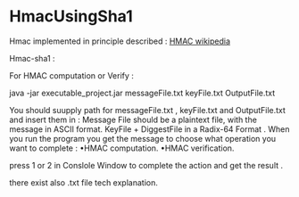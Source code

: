 # HmacUsingSha1
Hmac implemented in principle described :
<a href="https://en.wikipedia.org/wiki/Hash-based_message_authentication_code">HMAC wikipedia</a>

Hmac-sha1 : 

For HMAC computation or Verify :

java -jar executable_project.jar messageFile.txt keyFile.txt OutputFile.txt

You should suupply path for messageFile.txt , keyFile.txt and OutputFile.txt and insert them in : 
Message File should be a plaintext file, with the message in ASCII format.
KeyFile + DiggestFile in a Radix-64 Format . 
When you run the program you get the message to choose what operation you want to complete : 
•HMAC computation. 
•HMAC verification.

press 1 or 2 in Conslole Window to complete the action and get the result . 

there exist also .txt file tech explanation.
